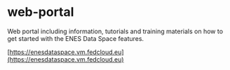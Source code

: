 # web-portal
Web portal including information, tutorials and training materials on how to get started with the ENES Data Space features.

[https://enesdataspace.vm.fedcloud.eu](https://enesdataspace.vm.fedcloud.eu)
